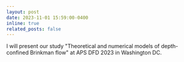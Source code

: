 ```yaml
---
layout: post
date: 2023-11-01 15:59:00-0400
inline: true
related_posts: false
---
```


I will present our study "Theoretical and numerical models of depth-confined Brinkman flow" at APS DFD 2023 in Washington DC.
